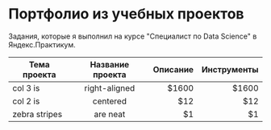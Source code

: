 # **Портфолио из учебных проектов**
Задания, которые я выполнил на курсе "Специалист по Data Science" в Яндекс.Практикум.

| Тема проекта        | Название проекта           | Описание  |  Инструменты  |
| ------------- |:-------------:| -----:| -----:|
| col 3 is      | right-aligned | $1600 | $1600 |
| col 2 is      | centered      |   $12 |   $12 |
| zebra stripes | are neat      |    $1 |    $1 |

